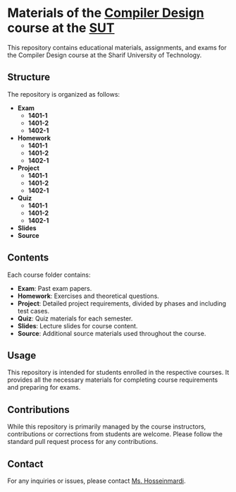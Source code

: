 # Materials of the [Compiler Design](https://docs.ce.sharif.edu/course/40414) course at the [SUT](https://en.sharif.edu)

This repository contains educational materials, assignments, and exams for the Compiler Design course at the Sharif University of Technology.

## Structure

The repository is organized as follows:

- **Exam**
  - **1401-1**
  - **1401-2**
  - **1402-1**
- **Homework**
  - **1401-1**
  - **1401-2**
  - **1402-1**
- **Project**
  - **1401-1**
  - **1401-2**
  - **1402-1**
- **Quiz**
  - **1401-1**
  - **1401-2**
  - **1402-1**
- **Slides**
- **Source**

## Contents

Each course folder contains:

- **Exam**: Past exam papers.
- **Homework**: Exercises and theoretical questions.
- **Project**: Detailed project requirements, divided by phases and including test cases.
- **Quiz**: Quiz materials for each semester.
- **Slides**: Lecture slides for course content.
- **Source**: Additional source materials used throughout the course.

## Usage

This repository is intended for students enrolled in the respective courses. It provides all the necessary materials for completing course requirements and preparing for exams.

## Contributions

While this repository is primarily managed by the course instructors, contributions or corrections from students are welcome. Please follow the standard pull request process for any contributions.

## Contact

For any inquiries or issues, please contact [Ms. Hosseinmardi](mailto:s.hosseinmardi.sharif@gmail.com).
